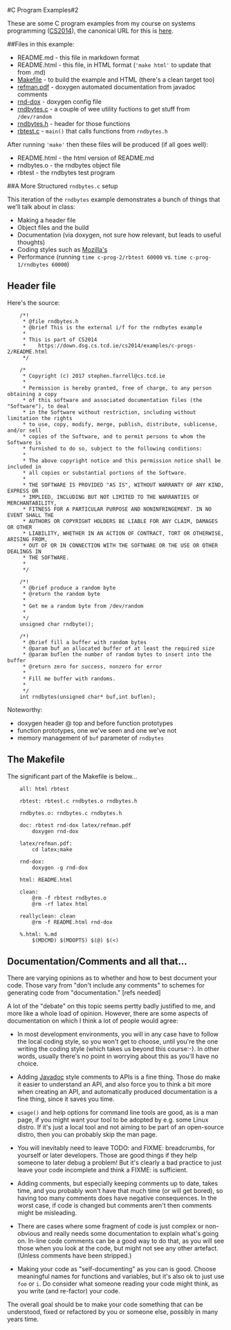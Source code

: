 
#C Program Examples#2

These are some C program examples from my course on systems 
programming (<a href="https://down.dsg.cs.tcd.ie/cs2014">CS2014</a>),
the canonical URL for this is 
<a href="https://down.dsg.cs.tcd.ie/cs2014/examples/c-progs-2/README.html">here</a>.

##Files in this example:

- README.md - this file in markdown format
- README.html - this file, in HTML format (```'make html'``` to update that from .md)
- [Makefile](Makefile) - to build the example and HTML (there's a clean target too)
- [refman.pdf](refman.pdf) - doxygen automated documentation from javadoc comments
- [rnd-dox](rnd-dox) - doxygen config file
- [rndbytes.c](rndbytes.c) - a couple of wee utility fuctions to get stuff from ```/dev/random```
- [rndbytes.h](rndbytes.h) - header for those functions
- [rbtest.c](rbtest.c) - ```main()``` that calls functions from ```rndbytes.h```

After running ```'make'``` then these files will be produced (if all
goes well):

- README.html - the html version of README.md
- rndbytes.o - the rndbytes object file
- rbtest - the rndbytes test program

##A More Structured ```rndbytes.c``` setup

This iteration of the ```rndbytes``` example demonstrates a bunch of 
things that we'll talk about in class:

- Making a header file
- Object files and the build
- Documentation (via doxygen, not sure how relevant, but leads to useful thoughts)
- Coding styles such as [Mozilla's](https://developer.mozilla.org/en-US/docs/Mozilla/Developer_guide/Coding_Style)
- Performance (running ```time c-prog-2/rbtest 60000``` vs. ```time c-prog-1/rndbytes 60000```) 

## Header file

Here's the source:

		/*!
		 * @file rndbytes.h
		 * @brief This is the external i/f for the rndbytes example
		 * 
		 * This is part of CS2014
		 *    https://down.dsg.cs.tcd.ie/cs2014/examples/c-progs-2/README.html
		 */

		/* 
		 * Copyright (c) 2017 stephen.farrell@cs.tcd.ie
		 * 
		 * Permission is hereby granted, free of charge, to any person obtaining a copy
		 * of this software and associated documentation files (the "Software"), to deal
		 * in the Software without restriction, including without limitation the rights
		 * to use, copy, modify, merge, publish, distribute, sublicense, and/or sell
		 * copies of the Software, and to permit persons to whom the Software is
		 * furnished to do so, subject to the following conditions:
		 * 
		 * The above copyright notice and this permission notice shall be included in
		 * all copies or substantial portions of the Software.
		 * 
		 * THE SOFTWARE IS PROVIDED "AS IS", WITHOUT WARRANTY OF ANY KIND, EXPRESS OR
		 * IMPLIED, INCLUDING BUT NOT LIMITED TO THE WARRANTIES OF MERCHANTABILITY,
		 * FITNESS FOR A PARTICULAR PURPOSE AND NONINFRINGEMENT. IN NO EVENT SHALL THE
		 * AUTHORS OR COPYRIGHT HOLDERS BE LIABLE FOR ANY CLAIM, DAMAGES OR OTHER
		 * LIABILITY, WHETHER IN AN ACTION OF CONTRACT, TORT OR OTHERWISE, ARISING FROM,
		 * OUT OF OR IN CONNECTION WITH THE SOFTWARE OR THE USE OR OTHER DEALINGS IN
		 * THE SOFTWARE.
		 *
		 */

		/*!
		 * @brief produce a random byte
		 * @return the random byte
		 *
		 * Get me a random byte from /dev/random 
		 *
		 */
		unsigned char rndbyte();

		/*!
		 * @brief fill a buffer with random bytes
		 * @param buf an allocated buffer of at least the required size 
		 * @param buflen the number of random bytes to insert into the buffer
		 * @return zero for success, nonzero for error
		 *
		 * Fill me buffer with randoms.
		 *
		 */
		int rndbytes(unsigned char* buf,int buflen);

Noteworthy:
- doxygen header @ top and before function prototypes
- function prototypes, one we've seen and one we've not 
- memory management of ```buf``` parameter of ```rndbytes```

## The Makefile

The significant part of the Makefile is below...

		all: html rbtest

		rbtest: rbtest.c rndbytes.o rndbytes.h

		rndbytes.o: rndbytes.c rndbytes.h

		doc: rbtest rnd-dox latex/refman.pdf
			doxygen rnd-dox

		latex/refman.pdf:
			cd latex;make

		rnd-dox:
			doxygen -g rnd-dox

		html: README.html

		clean:
			@rm -f rbtest rndbytes.o 
			@rm -rf latex html

		reallyclean: clean
			@rm -f README.html rnd-dox 

		%.html: %.md
			$(MDCMD) $(MDOPTS) $(@) $(<) 


## Documentation/Comments and all that...

There are varying opinions as to whether and how to best document
your code. Those vary from "don't include any comments" to schemes
for generating code from "documentation." [refs needed]

A lot of the "debate" on this topic seems pertty badly justified
to me, and more like a whole load of opinion. However, there are
some aspects of documentation on which I think a lot of people
would agree:

- In most development environments, you will in any case have to
follow the local coding style, so you won't get to choose, until
you're the one writing the coding style (which takes us beyond this
course:-). In other words, usually there's no point in worrying
about this as you'll have no choice.

- Adding [Javadoc](https://www.stack.nl/~dimitri/doxygen/manual/docblocks.html) 
style comments to APIs is a fine thing. Those do make it easier
to understand an API, and also force you to think a bit more when
creating an API, and automatically produced documentation is a
fine thing, since it saves you time. 

- ```usage()``` and help options for command line tools are good, 
as is a man page, if you might want your tool to be adopted
by e.g. some Linux distro. If it's just a local tool and not aiming
to be part of an open-source distro, then you can probably skip 
the man page.

- You will inevitably need to leave TODO: and FIXME: breadcrumbs,
for yourself or later developers. Those are good things if they
help someone to later debug a problem! But it's clearly a bad
practice to just leave your code incomplete and think a FIXME:
is sufficient.

- Adding comments, but especially keeping comments up to date, 
takes time, and you probably won't have that much time (or will 
get bored), so having too many comments does have negative 
consequences. In the worst case, if code is changed but
comments aren't then comments might be misleading.

- There are cases where some fragment of code is just complex
or non-obvious and really needs some documentation to explain what's
going on. In-line code comments can be a good way to do that,
as you will see those when you look at the code, but might
not see any other artefact. (Unless comments have been 
stripped.)

- Making your code as "self-documenting" as you can is good. 
Choose meaningful names for functions and variables, but
it's also ok to just use ```foo``` or ```i```. Do consider
what someone reading your code might think, as you 
write (and re-factor) your code.

The overall goal should be to make your code something that can
be understood, fixed or refactored by you or someone else, 
possibly in many years time.




